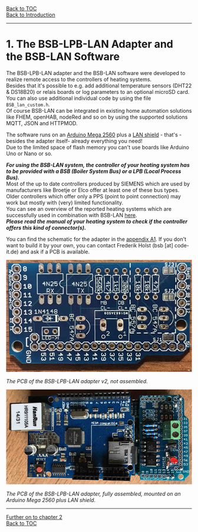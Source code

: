 [Back to TOC](toc.md)  
[Back to Introduction](index.md)    
    
---
# 1. The BSB-LPB-LAN Adapter and the BSB-LAN Software   
   
The BSB-LPB-LAN adapter and the BSB-LAN software were developed to realize remote access to the controllers of heating systems.  
Besides that it's possible to e.g. add additional temperature sensors (DHT22 & DS18B20) or relais boards or log parameters to an optional microSD card.  
You can also use additional individual code by using the file `BSB_lan_custom.h`.  
Of course BSB-LAN can be integrated in existing home automation solutions like FHEM, openHAB, nodeRed and so on by using the supported solutions MQTT, JSON and HTTPMOD.  
   
The software runs on an [Arduino Mega 2560](chap12.md#121-the-arduino-mega-2560) plus a [LAN shield](chap12.md#122-the-lan-shield) - that's -besides the adapter itself- already everything you need!  
Due to the limited space of flash memory you can't use boards like Arduino Uno or Nano or so.  

***For using the BSB-LAN system, the controller of your heating system has to be provided with a BSB (Boiler System Bus) or a LPB (Local Process Bus).***  
Most of the up to date controllers produced by SIEMENS which are used by manufacturers like Broetje or Elco offer at least one of these bus types.  
Older controllers which offer only a PPS (point to point connection) may work but mostly with (very) limited functionality.  
You can see an overview of the reported heating systems which are successfully used in combination with BSB-LAN [here](chap03.md#31-successfully-tested-heating-systems).  
***Please read the manual of your heating system to check if the controller offers this kind of connector(s).***  
  
You can find the schematic for the adapter in the [appendix A1](appendix_a1.md). If you don't want to build it by your own, you can contact Frederik Holst (bsb [at] code-it.de) and ask if a PCB is available.  

<img src="https://raw.githubusercontent.com/1coderookie/BSB-LPB-LAN_EN/master/docs/pics/bsb-platine-unbestueckt.jpeg">

*The PCB of the BSB-LPB-LAN adapter v2, not assembled.*  
    
<img src="https://raw.githubusercontent.com/1coderookie/BSB-LPB-LAN_EN/master/docs/pics/bsb-adapter-komplett-ardu.jpeg">
    
*The PCB of the BSB-LPB-LAN adapter, fully assembled, mounted on an Arduino Mega 2560 plus LAN shield.*  
   

---  
   
[Further on to chapter 2](chap02.md)      
[Back to TOC](toc.md)   
